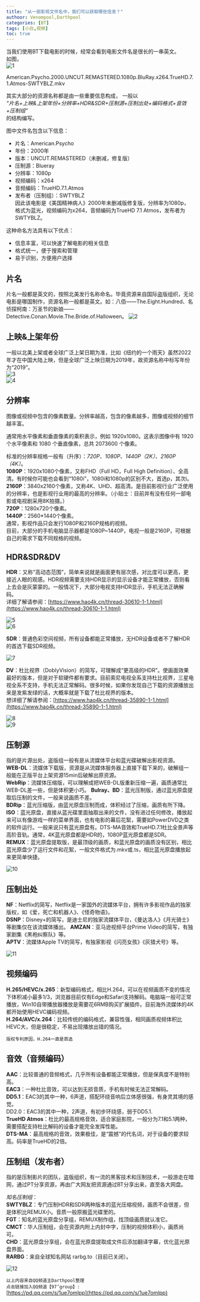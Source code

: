 ```yaml
---
title: "从一部影视文件名中，我们可以获取哪些信息？"
authoor: Venompool,Darthpool
categories: [BT]
tags: [小白,视频]
toc: true
---
```

  
当我们使用BT下载电影的时候，经常会看到电影文件名是很长的一串英文。  
如图，  
![1](https://cdn.venompool.fun/blog.v.fun/231204/1.png)  
  
American.Psycho.2000.UNCUT.REMASTERED.1080p.BluRay.x264.TrueHD.7.1.Atmos-SWTYBLZ.mkv
  
其实大部分的资源名称都是由一些重要信息构成， 
一般以  
*“片名+上映&上架年份+分辨率+HDR&SDR+压制源+压制出处+编码格式+音效+压制组”*   
的结构编写。 
  
图中文件名包含以下信息：  
  
* 片名：American.Psycho  
* 年份：2000年  
* 版本：UNCUT.REMASTERED（未删减，修复版）  
* 压制源：Blueray  
* 分辨率：1080p   
* 视频编码：x264  
* 音频编码：TrueHD.7.1.Atmos  
* 发布者（压制组）：SWTYBLZ  
因此该电影是《美国精神病人》2000年未删减版修复版，分辨率为1080p，格式为蓝光，视频编码为x264，音频编码为TrueHD 7.1 Atmos，发布者为SWTYBLZ。  
  
这种命名方法具有以下优点：
* 信息丰富，可以快速了解电影的相关信息  
* 格式统一，便于搜索和管理  
* 易于识别，方便用户选择  
  

## 片名

片名一般都是英文的，按照北美发行名称命名。毕竟资源来自国际盗版组织，无论电影是哪国制作，资源名称一般都是英文。如：八佰——The.Eight.Hundred、名侦探柯南：万圣节的新娘——Detective.Conan.Movie.The.Bride.of.Halloween。 
![2](https://cdn.venompool.fun/blog.v.fun/231204/2.jpg)

## 上映&上架年份

一般以北美上架或者全球广泛上架日期为准，比如《纽约的一个雨天》虽然2022年才在中国大陆上映，但是全球广泛上映日期为2019年，故资源名称中标写年份为“2019”。  
![3](https://cdn.venompool.fun/blog.v.fun/231204/3.jpg)  
![4](https://cdn.venompool.fun/blog.v.fun/231204/4.jpg)  

## 分辨率

图像或视频中包含的像素数量。分辨率越高，包含的像素越多，图像或视频的细节越丰富。  
  
通常用水平像素和垂直像素的乘积表示，例如 1920x1080。这表示图像中有 1920 个水平像素和 1080 个垂直像素，总共 2073600 个像素。  
  
标准的分辨率规格一般有（升序）：*720P*、*1080P*、*1440P（2K）*、*2160P（4K）*。  
**1080P**：1920x1080个像素，又称FHD（Full HD，Full High Definition）、全高清。有时候你可能也会看到“1080i”，1080i和1080p的区别不大，首选p，其次i。   
**2160P**：3840x2160个像素，又称4K、UHD、超高清。是目前影视行业广泛使用的分辨率，也是影视行业用的最高的分辨率。（小贴士：目前并有没有任何一部电影或电视剧采用8K拍摄。）   
**720P**：1280x720个像素。  
**1440P**：2560*1440个像素。     
通常，影视作品只会发行1080P和2160P规格的视频。   
目前，大部分的手机电脑显示器都是1080P~1440P，电视一般是2160P，可根据自己的需求下载不同规格的视频。  

## HDR&SDR&DV

**HDR**：又称“高动态范围”，简单来说就是画面更有层次感，对比度可以更高，更接近人眼的观感。HDR视频需要支持HDR显示的显示设备才能正常播放，否则看上去会是灰蒙蒙的。一般情况下，大部分电视支持HDR显示，手机无法正确解码。  
详细了解请参阅：[https://www.hao4k.cn/thread-30610-1-1.html](https://www.hao4k.cn/thread-30610-1-1.html)  
  
![5](https://cdn.venompool.fun/blog.v.fun/231204/5.jpg)    
![6](https://cdn.venompool.fun/blog.v.fun/231204/6.jpg)  
  
**SDR**：普通色彩空间视频，所有设备都能正常播放，无HDR设备或者不了解HDR的首选下载SDR视频。  
  
![7](https://cdn.venompool.fun/blog.v.fun/231204/7.jpg)  
  
**DV**：杜比视界（DoblyVision）的简写，可理解成“更高级的HDR”。使画面效果最好的版本，但是对于软硬件都有要求。目前索尼电视全系支持杜比视界，三星电视全系不支持，手机无法正常解码。很多时候，如果你发现自己下载的资源播放出来是发紫发绿的话，大概率就是下载了杜比视界的版本。  
想详细了解请参阅：[https://www.hao4k.cn/thread-35890-1-1.html](https://www.hao4k.cn/thread-35890-1-1.html)  
  
![8](https://cdn.venompool.fun/blog.v.fun/231204/8.jpg)  
![9](https://cdn.venompool.fun/blog.v.fun/231204/9.jpg)  

## 压制源

指的是片源出处，盗版组一般有是从流媒体平台和蓝光碟破解出影视资源。  
**WEB-DL**：流媒体下载版，资源是从流媒体服务器上直接下载下来的，破解组一般能在正版平台上架资源15min后破解出原资源。  
**WebRip**：流媒体压缩版，可以理解成把WEB-DL版重新压缩一遍，画质通常比WEB-DL差一些，但是体积更小巧。 
**Bulray、BD**：蓝光压制版，通过蓝光原盘提取后压制的文件，一般来说画质不差。  
**BDRip**：蓝光压缩版，由蓝光原盘压制而成，体积经过了压缩，画质有所下降。  
**ISO**：蓝光原盘，直接从蓝光碟里面抽取出来的文件，没有进过任何修改，播放起来可以有像游戏一样的菜单界面，也有电影的幕后花絮，需要如PowerDVD之类的软件运行。一般来说只有蓝光原盘有。DTS-MA音效和TrueHD.7.1杜比全景声等高阶音轨。通常，4K蓝光原盘都是HDR的，1080P蓝光原盘都是SDR。  
**REMUX**：蓝光原盘提取版，是最顶级的画质，和蓝光原盘的画质没有区别，相比蓝光原盘少了运行文件和花絮，一般文件格式为.mkv或.ts，相比蓝光原盘播放起来更简单快捷。  
  
![10](https://cdn.venompool.fun/blog.v.fun/231204/10.jpg)  

## 压制出处

**NF**：Netflix的简写，Netflix是一家国外的流媒体平台，拥有许多影视作品的独家版权，如《爱，死亡和机器人》、《怪奇物语》。  
**DSNP**：Disney+的简写，是迪士尼的独家流媒体平台，《曼达洛人》《月光骑士》等剧集仅在该流媒体播出。 
**AMZAN**：亚马逊视频平台Prime Video的简写，有独家剧集《黑袍纠察队》等。  
**APTV**：流媒体Apple TV的简写，有独家影视《闪亮女孩》《灰猎犬号》等。  
  
![11](https://cdn.venompool.fun/blog.v.fun/231204/11.webp)  

## 视频编码

**H.265/HEVC/x.265**：新型编码格式，相比H.264，可以在视频画质不变的情况下体积减小最多1/3，浏览器目前仅有Edge和Safari支持解码。电脑端一般可正常播放，Win10自带播放器播放是需要花6RMB购买扩展插件。目前海外流媒体的4K都开始使用HEVC编码视频。  
**H.264/AVC/x.264**：比较传统的编码格式，兼容性强，相同画质视频体积比HEVC大，但是很稳定，不易出现播放出错的情况。  
  
`版权专利原因，H.264一直是首选`

## 音效（音频编码）

**AAC**：比较普通的音频格式，几乎所有设备都能正常播放，但是保真度不是特别高。  
**EAC3**：一种杜比音效，可以达到无损音质，手机有时候无法正常解码。  
**DD5.1**：EAC3的其中一种，6声道，搭配环绕音响后立体感很强，有身灵其境的感觉。  
DD2.0：EAC3的其中一种，2声道，有初步环绕感，弱于DD5.1.  
**TrueHD Atmos**：杜比的最高规格音效，适合家庭影院，一般分为7.1和5.1两种，需要搭配支持杜比解码的设备才能完全发挥性能。  
**DTS-MA**：最高规格的音效，效果极佳，是“震撼”的代名词，对于设备的要求较高。码率是TrueHD的2倍。 

## 压制组（发布者）

指的是压制影片的团队，盗版组织，有一流的黑客技术和压制技术，一般游走在暗网，通过PT分享资源，再由广大网友把资源通过BT分享出来，直至各大网盘。  
  
*知名压制组*：  
**SWTYBLZ**：专门压制HDR和SDR两种版本的蓝光压缩视频，画质不会很差，但是体积比REMUX小。音质一般原搬蓝光碟里的。  
**FGT**：知名的蓝光原盘分享组，REMUX制作组，找顶级画质就认准它。  
**CMCT**：华人压制组，会在资源内附上内封中字，压制的视频体积小，画质尚可。  
**CHD**：蓝光原盘分享组，会在蓝光原盘提取成文件后添加翻译字幕，优化蓝光原盘界面。  
**RARBG**：来自全球知名网站 rarbg.to（目前已关闭）。   
  
![12](https://cdn.venompool.fun/blog.v.fun/231204/12.jpg)  


`以上内容来自QQ频道主Darthpool整理`  
`点击链接加入QQ频道【97’group】:`  
[https://pd.qq.com/s/1ue7omlpp](https://pd.qq.com/s/1ue7omlpp)